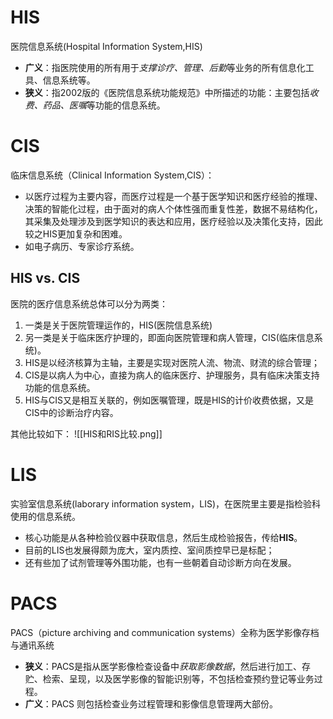 # HIS
医院信息系统(Hospital Information System,HIS)
- **广义**：指医院使用的所有用于*支撑诊疗、管理、后勤*等业务的所有信息化工具、信息系统等。
- **狭义**：指2002版的《医院信息系统功能规范》中所描述的功能：主要包括*收费、药品、医嘱*等功能的信息系统。

# CIS
临床信息系统（Clinical Information System,CIS）：
- 以医疗过程为主要内容，而医疗过程是一个基于医学知识和医疗经验的推理、决策的智能化过程，由于面对的病人个体性强而重复性差，数据不易结构化，其采集及处理涉及到医学知识的表达和应用，医疗经验以及决策化支持，因此较之HIS更加复杂和困难。
- 如电子病历、专家诊疗系统。

## HIS vs. CIS
医院的医疗信息系统总体可以分为两类：
1. 一类是关于医院管理运作的，HIS(医院信息系统)
2. 另一类是关于临床医疗护理的，即面向医院管理和病人管理，CIS(临床信息系统)。
3. HIS是以经济核算为主轴，主要是实现对医院人流、物流、财流的综合管理；
4. CIS是以病人为中心，直接为病人的临床医疗、护理服务，具有临床决策支持功能的信息系统。
5. HIS与CIS又是相互关联的，例如医嘱管理，既是HIS的计价收费依据，又是CIS中的诊断治疗内容。

其他比较如下：
![[HIS和RIS比较.png]]

# LIS
实验室信息系统(laborary information system，LIS)，在医院里主要是指检验科使用的信息系统。
- 核心功能是从各种检验仪器中获取信息，然后生成检验报告，传给**HIS**。
- 目前的LIS也发展得颇为庞大，室内质控、室间质控早已是标配；
- 还有些加了试剂管理等外围功能，也有一些朝着自动诊断方向在发展。

# PACS
PACS（picture archiving and communication systems）全称为医学影像存档与通讯系统
- **狭义**：PACS是指从医学影像检查设备中*获取影像数据*，然后进行加工、存贮、检索、呈现，以及医学影像的智能识别等，不包括检查预约登记等业务过程。
- **广义**：PACS 则包括检查业务过程管理和影像信息管理两大部份。

